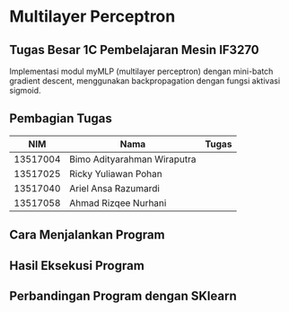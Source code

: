 # Multilayer Perceptron

## Tugas Besar 1C Pembelajaran Mesin IF3270

Implementasi modul myMLP (multilayer perceptron) dengan mini-batch gradient descent, menggunakan backpropagation dengan fungsi aktivasi sigmoid.

## Pembagian Tugas

| NIM | Nama | Tugas |
| ----- | ----- | ----- |
| 13517004 | Bimo Adityarahman Wiraputra | |
| 13517025 | Ricky Yuliawan Pohan | |
| 13517040 | Ariel Ansa Razumardi | |
| 13517058 | Ahmad Rizqee Nurhani | |

## Cara Menjalankan Program

## Hasil Eksekusi Program

## Perbandingan Program dengan SKlearn
